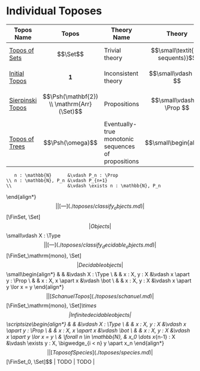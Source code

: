 # Individual Toposes

| Topos Name | Topos | Theory Name | Theory |
|-|-|-|-|
| [Topos of Sets](./toposes/sets.md) | $$\Set$$ | Trivial theory | $$\small\textit{(no sequents)}$$ |
| [Initial Topos](./toposes/initial.md) | $$\mathbf{1}$$ | Inconsistent theory | $$\small\vdash \bot $$ |
| [Sierpinski Topos](./toposes/sierpinski.md) | $$\Psh(\mathbf{2}) \\ \mathrm{Arr}(\Set)$$ | Propositions | $$\small\vdash P : \Prop $$ |
| [Topos of Trees](./toposes/trees.md) | $$\Psh(\omega)$$ | Eventually-true monotonic sequences of propositions | $$\small\begin{align*}
       n : \mathbb{N}      &\vdash P_n : \Prop
    \\ n : \mathbb{N}, P_n &\vdash P_{n+1}
    \\                     &\vdash \exists n : \mathbb{N}, P_n
\end{align*}$$ |
| [—](./toposes/classify_objects.md) | $$[\FinSet, \Set]$$ | Objects | $$\small\vdash X : \Type $$ |
| [—](./toposes/classify_decidable_objects.md) | $$[\FinSet_\mathrm{mono}, \Set]$$ | Decidable objects | $$\small\begin{align*}
    &                                      &                                        &\vdash X : \Type
    \\ &                                   & x : X, y : X                           &\vdash x \apart y : \Prop
    \\ &                                   & x : X, x \apart x                      &\vdash \bot
    \\ &                                   & x : X, y : X                           &\vdash x \apart y \lor x = y
\end{align*}$$ |
| [Schanuel Topos](./toposes/schanuel.md) | $$[\FinSet_\mathrm{mono}, \Set]_\times$$ | Infinite decidable objects | $$\scriptsize\begin{align*}
    &                                      &                                        &\vdash X : \Type
    \\ &                                   & x : X, y : X                           &\vdash x \apart y : \Prop
    \\ &                                   & x : X, x \apart x                      &\vdash \bot
    \\ &                                   & x : X, y : X                           &\vdash x \apart y \lor x = y
    \\ & \forall n \in \mathbb{N},         & x_0 \dots x_{n-1} : X                  &\vdash \exists y : X, \bigwedge_{i < n} y \apart x_n
\end{align*}$$ |
| [Topos of Species](./toposes/species.md) | $$[\FinSet_0, \Set]$$ | TODO | TODO |
